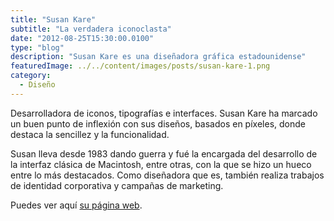 ```yaml
---
title: "Susan Kare"
subtitle: "La verdadera iconoclasta"
date: "2012-08-25T15:30:00.0100"
type: "blog"
description: "Susan Kare es una diseñadora gráfica estadounidense"
featuredImage: ../../content/images/posts/susan-kare-1.png
category:
  - Diseño
---
```


Desarrolladora de iconos, tipografías e interfaces. Susan Kare ha marcado un buen punto de inflexión con sus diseños, basados en píxeles, donde destaca la sencillez y la funcionalidad.

Susan lleva desde 1983 dando guerra y fué la encargada del desarrollo de la interfaz clásica de Macintosh, entre otras, con la que se hizo un hueco entre lo más destacados. Como diseñadora que es, también realiza trabajos de identidad corporativa y campañas de marketing.

Puedes ver aquí [su página web](http://www.kare.com).
